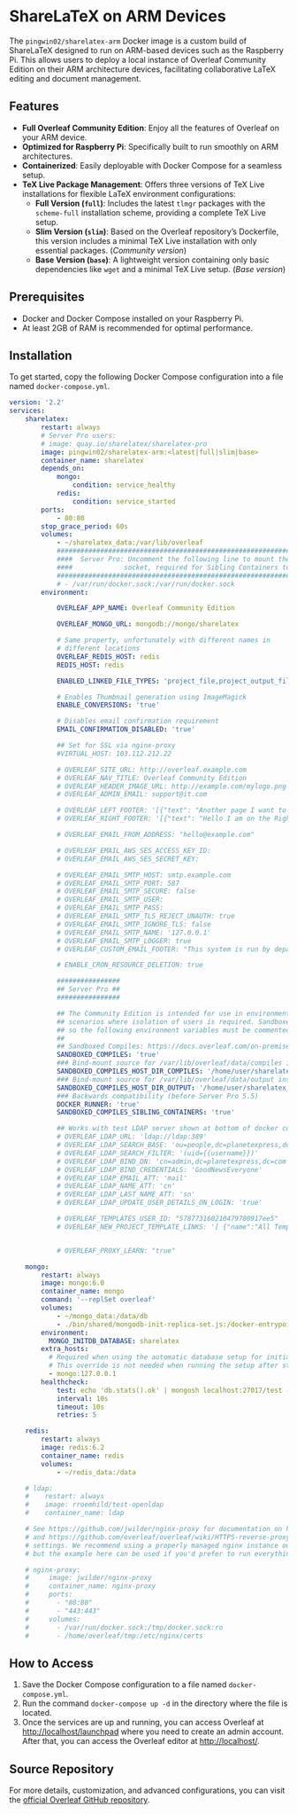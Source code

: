 # ShareLaTeX on ARM Devices

The `pingwin02/sharelatex-arm` Docker image is a custom build of ShareLaTeX designed to run on ARM-based devices such as the Raspberry Pi. This allows users to deploy a local instance of Overleaf Community Edition on their ARM architecture devices, facilitating collaborative LaTeX editing and document management.

## Features

- **Full Overleaf Community Edition**: Enjoy all the features of Overleaf on your ARM device.
- **Optimized for Raspberry Pi**: Specifically built to run smoothly on ARM architectures.
- **Containerized**: Easily deployable with Docker Compose for a seamless setup.
- **TeX Live Package Management**: Offers three versions of TeX Live installations for flexible LaTeX environment configurations:
  - **Full Version (`full`)**: Includes the latest `tlmgr` packages with the `scheme-full` installation scheme, providing a complete TeX Live setup.
  - **Slim Version (`slim`)**: Based on the Overleaf repository’s Dockerfile, this version includes a minimal TeX Live installation with only essential packages. (*Community version*)
  - **Base Version (`base`)**: A lightweight version containing only basic dependencies like `wget` and a minimal TeX Live setup. (*Base version*)


## Prerequisites

- Docker and Docker Compose installed on your Raspberry Pi.
- At least 2GB of RAM is recommended for optimal performance.

## Installation

To get started, copy the following Docker Compose configuration into a file named `docker-compose.yml`.

```yaml
version: '2.2'
services:
    sharelatex:
        restart: always
        # Server Pro users:
        # image: quay.io/sharelatex/sharelatex-pro
        image: pingwin02/sharelatex-arm:<latest|full|slim|base>
        container_name: sharelatex
        depends_on:
            mongo:
                condition: service_healthy
            redis:
                condition: service_started
        ports:
            - 80:80
        stop_grace_period: 60s
        volumes:
            - ~/sharelatex_data:/var/lib/overleaf
            ########################################################################
            ####  Server Pro: Uncomment the following line to mount the docker  ####
            ####             socket, required for Sibling Containers to work    ####
            ########################################################################
            # - /var/run/docker.sock:/var/run/docker.sock
        environment:

            OVERLEAF_APP_NAME: Overleaf Community Edition

            OVERLEAF_MONGO_URL: mongodb://mongo/sharelatex

            # Same property, unfortunately with different names in
            # different locations
            OVERLEAF_REDIS_HOST: redis
            REDIS_HOST: redis

            ENABLED_LINKED_FILE_TYPES: 'project_file,project_output_file'

            # Enables Thumbnail generation using ImageMagick
            ENABLE_CONVERSIONS: 'true'

            # Disables email confirmation requirement
            EMAIL_CONFIRMATION_DISABLED: 'true'

            ## Set for SSL via nginx-proxy
            #VIRTUAL_HOST: 103.112.212.22

            # OVERLEAF_SITE_URL: http://overleaf.example.com
            # OVERLEAF_NAV_TITLE: Overleaf Community Edition
            # OVERLEAF_HEADER_IMAGE_URL: http://example.com/mylogo.png
            # OVERLEAF_ADMIN_EMAIL: support@it.com

            # OVERLEAF_LEFT_FOOTER: '[{"text": "Another page I want to link to can be found <a href=\"here\">here</a>"} ]'
            # OVERLEAF_RIGHT_FOOTER: '[{"text": "Hello I am on the Right"} ]'

            # OVERLEAF_EMAIL_FROM_ADDRESS: "hello@example.com"

            # OVERLEAF_EMAIL_AWS_SES_ACCESS_KEY_ID:
            # OVERLEAF_EMAIL_AWS_SES_SECRET_KEY:

            # OVERLEAF_EMAIL_SMTP_HOST: smtp.example.com
            # OVERLEAF_EMAIL_SMTP_PORT: 587
            # OVERLEAF_EMAIL_SMTP_SECURE: false
            # OVERLEAF_EMAIL_SMTP_USER:
            # OVERLEAF_EMAIL_SMTP_PASS:
            # OVERLEAF_EMAIL_SMTP_TLS_REJECT_UNAUTH: true
            # OVERLEAF_EMAIL_SMTP_IGNORE_TLS: false
            # OVERLEAF_EMAIL_SMTP_NAME: '127.0.0.1'
            # OVERLEAF_EMAIL_SMTP_LOGGER: true
            # OVERLEAF_CUSTOM_EMAIL_FOOTER: "This system is run by department x"

            # ENABLE_CRON_RESOURCE_DELETION: true

            ################
            ## Server Pro ##
            ################

            ## The Community Edition is intended for use in environments where all users are trusted and is not appropriate for
            ## scenarios where isolation of users is required. Sandboxed Compiles are not available in the Community Edition,
            ## so the following environment variables must be commented out to avoid compile issues.
            ##
            ## Sandboxed Compiles: https://docs.overleaf.com/on-premises/configuration/overleaf-toolkit/server-pro-only-configuration/sandboxed-compiles
            SANDBOXED_COMPILES: 'true'
            ### Bind-mount source for /var/lib/overleaf/data/compiles inside the container.
            SANDBOXED_COMPILES_HOST_DIR_COMPILES: '/home/user/sharelatex_data/data/compiles'
            ### Bind-mount source for /var/lib/overleaf/data/output inside the container.
            SANDBOXED_COMPILES_HOST_DIR_OUTPUT: '/home/user/sharelatex_data/data/output'
            ### Backwards compatibility (before Server Pro 5.5)
            DOCKER_RUNNER: 'true'
            SANDBOXED_COMPILES_SIBLING_CONTAINERS: 'true'

            ## Works with test LDAP server shown at bottom of docker compose
            # OVERLEAF_LDAP_URL: 'ldap://ldap:389'
            # OVERLEAF_LDAP_SEARCH_BASE: 'ou=people,dc=planetexpress,dc=com'
            # OVERLEAF_LDAP_SEARCH_FILTER: '(uid={{username}})'
            # OVERLEAF_LDAP_BIND_DN: 'cn=admin,dc=planetexpress,dc=com'
            # OVERLEAF_LDAP_BIND_CREDENTIALS: 'GoodNewsEveryone'
            # OVERLEAF_LDAP_EMAIL_ATT: 'mail'
            # OVERLEAF_LDAP_NAME_ATT: 'cn'
            # OVERLEAF_LDAP_LAST_NAME_ATT: 'sn'
            # OVERLEAF_LDAP_UPDATE_USER_DETAILS_ON_LOGIN: 'true'

            # OVERLEAF_TEMPLATES_USER_ID: "578773160210479700917ee5"
            # OVERLEAF_NEW_PROJECT_TEMPLATE_LINKS: '[ {"name":"All Templates","url":"/templates/all"}]'


            # OVERLEAF_PROXY_LEARN: "true"

    mongo:
        restart: always
        image: mongo:6.0
        container_name: mongo
        command: '--replSet overleaf'
        volumes:
            - ~/mongo_data:/data/db
            - ./bin/shared/mongodb-init-replica-set.js:/docker-entrypoint-initdb.d/mongodb-init-replica-set.js
        environment:
          MONGO_INITDB_DATABASE: sharelatex
        extra_hosts:
          # Required when using the automatic database setup for initializing the replica set.
          # This override is not needed when running the setup after starting up mongo.
          - mongo:127.0.0.1
        healthcheck:
            test: echo 'db.stats().ok' | mongosh localhost:27017/test --quiet
            interval: 10s
            timeout: 10s
            retries: 5

    redis:
        restart: always
        image: redis:6.2
        container_name: redis
        volumes:
            - ~/redis_data:/data

    # ldap:
    #    restart: always
    #    image: rroemhild/test-openldap
    #    container_name: ldap

    # See https://github.com/jwilder/nginx-proxy for documentation on how to configure the nginx-proxy container,
    # and https://github.com/overleaf/overleaf/wiki/HTTPS-reverse-proxy-using-Nginx for an example of some recommended
    # settings. We recommend using a properly managed nginx instance outside of the Overleaf Server Pro setup,
    # but the example here can be used if you'd prefer to run everything with docker-compose

    # nginx-proxy:
    #     image: jwilder/nginx-proxy
    #     container_name: nginx-proxy
    #     ports:
    #       - "80:80"
    #       - "443:443"
    #     volumes:
    #       - /var/run/docker.sock:/tmp/docker.sock:ro
    #       - /home/overleaf/tmp:/etc/nginx/certs
```

## How to Access
1. Save the Docker Compose configuration to a file named `docker-compose.yml`.
2. Run the command `docker-compose up -d` in the directory where the file is located.
3. Once the services are up and running, you can access Overleaf at [http://localhost/launchpad](http://localhost/launchpad) where you need to create an admin account. After that, you can access the Overleaf editor at [http://localhost/](http://localhost/).

## Source Repository
For more details, customization, and advanced configurations, you can visit the [official Overleaf GitHub repository](https://github.com/overleaf/overleaf).
